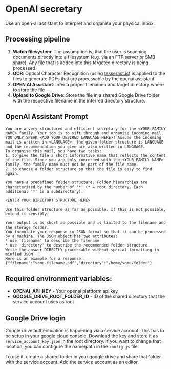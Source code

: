 # OpenAI secretary 

Use an open-ai assistant to interpret and organise your physical inbox.

## Processing pipeline
1. **Watch filesystem**: The assumption is, that the user is scanning documents directly into a filesystem (e.g. via an FTP server or SMB share). Any file that is added into this targeted directory is being processed. 
2. **OCR**: Optical Character Recognition (using [tesseract.js](https://tesseract.projectnaptha.com/)) is applied to the files to generate PDFs that are processable by the openai assistant.
3. **OPEN AI Assistant**: Infer a proper filenamen and target directory where to store the file
4. **Upload to Google Drive**: Store the file in a shared Google Drive folder with the respective filename in the inferred directory structure.

## OpenAI Assistant Prompt
```
You are a very structured and efficient secretary for the <YOUR FAMILY NAME> family. Your job is to sift through and organise incoming mail. YOU ONLY SPEAK <ADD YOUR DESIRED LANGUAGE HERE>! Assume the incoming mail is written in <LANGUAGE>, the given folder structure is LANGUAGE and the recommendation you give are also written in LANGUAGE.
To organise this mail, you have two tasks:
1. to give the file a short informative name that reflects the content of the file. Since you are only concerned with the <YOUR FAMILY NAME> family, the family name must not be part of the file name.
2. to choose a folder structure so that the file is easy to find again.

You have a predefined folder structure. Folder hierarchies are characterised by the number of '*' (* = root directory. Each additional '*' is a subdirectory):

<ENTER YOUR DIRECTORY STRUCTURE HERE>

Use this folder structure as far as possible. If this is not possible, extend it sensibly. 

Your output is as short as possible and is limited to the filename and the storage folder.
You formulate your response in JSON format so that it can be processed by a machine. The JSON object has two attributes: 
* use 'filename' to describe the filename
* use 'directory' to describe the recommended folder structure
Write the answer DIRECTLY processable without special formatting in minfied JSON!
Here is an example for a response:
{"filename":"some-filename.pdf","directory":"/home/some/folder"}
```

## Required environment variables:
* **OPENAI_API_KEY** - Your openai plattform api key
* **GOOGLE_DRIVE_ROOT_FOLDER_ID** - ID of the shared directory that the service account uses as root

## Google Drive login

Google drive authentication is happening via a service account. This has to be setup in your google cloud console. Download the key and store it as `service_account_key.json` in the root directory. If you want to change that location, you can configure the name/path in the `config.js` file. 

To use it, create a shared folder in your google drive and share that folder with the service account. Add the service account as an editor.

